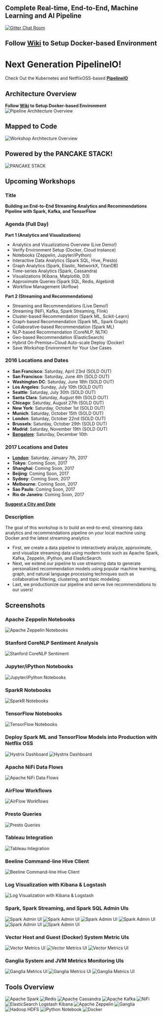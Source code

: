 ## Complete Real-time, End-to-End, Machine Learning and AI Pipeline

[![Gitter Chat Room](https://badges.gitter.im/fluxcapacitor/pipeline.svg)](https://gitter.im/fluxcapacitor/pipeline?utm_source=badge&utm_medium=badge&utm_campaign=pr-badge&utm_content=badge)

## Follow [Wiki](https://github.com/fluxcapacitor/pipeline/wiki) to Setup Docker-based Environment

# Next Generation PipelineIO!
Check Out the Kubernetes and NetflixOSS-based **[PipelineIO](https://github.com/fluxcapacitor/pipeline.io)**

## Architecture Overview
**Follow [Wiki](https://github.com/fluxcapacitor/pipeline/wiki) to Setup Docker-based Environment**
![Pipeline Architecture Overview](http://pipeline.io/images/architecture-overview-768x563.png)

## Mapped to Code
![Workshop Architecture Overview](http://pipeline.io/images/architecture-overview-mapped-to-code-768x563.png)

## Powered by the PANCAKE STACK!
![PANCAKE STACK](http://advancedspark.com.s3-website-us-west-2.amazonaws.com/img/pancake-stack-sign-sm.png)

## Upcoming Workshops
### Title
**Building an End-to-End Streaming Analytics and Recommendations Pipeline with Spark, Kafka, and TensorFlow**

### Agenda (Full Day)
**Part 1 (Analytics and Visualizations)**
* Analytics and Visualizations Overview (Live Demo!)
* Verify Environment Setup (Docker, Cloud Instance)
* Notebooks (Zeppelin, Jupyter/iPython)
* Interactive Data Analytics (Spark SQL, Hive, Presto)
* Graph Analytics (Spark, Elastic, NetworkX, TitanDB)
* Time-series Analytics (Spark, Cassandra)
* Visualizations (Kibana, Matplotlib, D3)
* Approximate Queries (Spark SQL, Redis, Algebird)
* Workflow Management (Airflow)

**Part 2 (Streaming and Recommendations)**
* Streaming and Recommendations (Live Demo!)
* Streaming (NiFi, Kafka, Spark Streaming, Flink)
* Cluster-based Recommendation (Spark ML, Scikit-Learn)
* Graph-based Recommendation (Spark ML, Spark Graph)
* Collaborative-based Recommendation (Spark ML)
* NLP-based Recommendation (CoreNLP, NLTK)
* Geo-based Recommendation (ElasticSearch)
* Hybrid On-Premise+Cloud Auto-scale Deploy (Docker)
* Save Workshop Environment for Your Use Cases

### 2016 Locations and Dates
* **San Francisco**: Saturday, April 23rd (SOLD OUT)
* **San Francisco**: Saturday, June 4th (SOLD OUT)
* **Washington DC**: Saturday, June 18th (SOLD OUT)
* **Los Angeles**: Sunday, July 10th (SOLD OUT)
* **Seattle**: Saturday, July 30th (SOLD OUT)
* **Santa Clara**: Saturday, August 6th (SOLD OUT)
* **Chicago**: Saturday, August 27th (SOLD OUT)
* **New York**: Saturday, October 1st (SOLD OUT)
* **Munich**: Saturday, October 15th (SOLD OUT)
* **London**: Saturday, October 22nd (SOLD OUT)
* **Brussels**: Saturday, October 29th (SOLD OUT)
* **Madrid**: Saturday, November 19th (SOLD OUT)
* **[Bangalore](https://end-to-end-streaming-recommendations-spark-bangalo.eventbrite.com?discount=ADVANCEDSPARK25)**: Saturday, December 10th

### 2017 Locations and Dates
* **[London](http://end-to-end-streaming-recommendations-spark-london2.eventbrite.com/?discount=ADVANCEDSPARK25)**: Saturday, January 7th, 2017
* **Tokyo**: Coming Soon, 2017
* **Shanghai**: Coming Soon, 2017
* **Beijing**: Coming Soon, 2017
* **Sydney**: Coming Soon, 2017
* **Melbourne**: Coming Soon, 2017
* **Sao Paulo**: Coming Soon, 2017
* **Rio de Janeiro**: Coming Soon, 2017

**[Suggest a City and Date](http://goo.gl/forms/g9VZ5jAhKdw11SQd2)**
      
### Description
The goal of this workshop is to build an end-to-end, streaming data analytics and recommendations pipeline on your local machine using Docker and the latest streaming analytics 
* First, we create a data pipeline to interactively analyze, approximate, and visualize streaming data using modern tools such as Apache Spark, Kafka, Zeppelin, iPython, and ElasticSearch.
* Next, we extend our pipeline to use streaming data to generate personalized recommendation models using popular machine learning, graph, and natural language processing techniques such as collaborative filtering, clustering, and topic modeling.
* Last, we productionize our pipeline and serve live recommendations to our users!
  
##  Screenshots
### Apache Zeppelin Notebooks
![Apache Zeppelin Notebooks](http://advancedspark.com.s3-website-us-west-2.amazonaws.com/img/zeppelin-notebooks-sm.png)

### Stanford CoreNLP Sentiment Analysis
![Stanford CoreNLP Sentiment](http://advancedspark.com.s3-website-us-west-2.amazonaws.com/img/corenlp-sentiment.png)

### Jupyter/iPython Notebooks
![Jupyter/iPython Notebooks](http://advancedspark.com.s3-website-us-west-2.amazonaws.com/img/jupyter.png)

### SparkR Notebooks
![SparkR Notebooks](http://advancedspark.com.s3-website-us-west-2.amazonaws.com/img/sparkr.png)

### TensorFlow Notebooks
![TensorFlow Notebooks](http://advancedspark.com.s3-website-us-west-2.amazonaws.com/img/tensorflow.png)

### Deploy Spark ML and TensorFlow Models into Production with Netflix OSS
![Hystrix Dashboard](http://advancedspark.com.s3-website-us-west-2.amazonaws.com/img/hystrix-example-600x306.png)
![Hystrix Dashboard](http://advancedspark.com.s3-website-us-west-2.amazonaws.com/img/hystrix-dashboard-annotated-640x411.png)

### Apache NiFi Data Flows
![Apache NiFi Data Flows](http://advancedspark.com.s3-website-us-west-2.amazonaws.com/img/nifi-flow.png)

### AirFlow Workflows
![AirFlow Workflows](http://advancedspark.com.s3-website-us-west-2.amazonaws.com/img/airflow.png)

### Presto Queries
![Presto Queries](http://advancedspark.com.s3-website-us-west-2.amazonaws.com/img/presto.png)

### Tableau Integration
![Tableau Integration](http://advancedspark.com.s3-website-us-west-2.amazonaws.com/img/flux-tableau.png)

### Beeline Command-line Hive Client
![Beeline Command-line Hive Client](http://advancedspark.com.s3-website-us-west-2.amazonaws.com/img/flux-beeline.png)

### Log Visualization with Kibana & Logstash
![Log Visualization with Kibana & Logstash](http://advancedspark.com.s3-website-us-west-2.amazonaws.com/img/flux-kibana.png)

### Spark, Spark Streaming, and Spark SQL Admin UIs
![Spark Admin UI](http://advancedspark.com.s3-website-us-west-2.amazonaws.com/img/flux-spark-1.png)
![Spark Admin UI](http://advancedspark.com.s3-website-us-west-2.amazonaws.com/img/flux-spark-2.png)
![Spark Admin UI](http://advancedspark.com.s3-website-us-west-2.amazonaws.com/img/flux-spark-3.png)
![Spark Admin UI](http://advancedspark.com.s3-website-us-west-2.amazonaws.com/img/flux-spark-4.png)
![Spark Admin UI](http://advancedspark.com.s3-website-us-west-2.amazonaws.com/img/flux-spark-5.png)
![Spark Admin UI](http://advancedspark.com.s3-website-us-west-2.amazonaws.com/img/flux-spark-6.png)

### Vector Host and Guest (Docker) System Metric UIs
![Vector Metrics UI](http://advancedspark.com.s3-website-us-west-2.amazonaws.com/img/vector-01.png)
![Vector Metrics UI](http://advancedspark.com.s3-website-us-west-2.amazonaws.com/img/vector-02.png)
![Vector Metrics UI](http://advancedspark.com.s3-website-us-west-2.amazonaws.com/img/vector-03.png)

### Ganglia System and JVM Metrics Monitoring UIs
![Ganglia Metrics UI](http://advancedspark.com.s3-website-us-west-2.amazonaws.com/img/flux-ganglia-1.png)
![Ganglia Metrics UI](http://advancedspark.com.s3-website-us-west-2.amazonaws.com/img/flux-ganglia-2.png)
![Ganglia Metrics UI](http://advancedspark.com.s3-website-us-west-2.amazonaws.com/img/flux-ganglia-3.png)

## Tools Overview
![Apache Spark](http://spark.apache.org/images/spark-logo.png) ![Redis](https://upload.wikimedia.org/wikipedia/en/thumb/6/6b/Redis_Logo.svg/200px-Redis_Logo.svg.png)
![Apache Cassandra](https://upload.wikimedia.org/wikipedia/commons/a/a0/Cassandra_logo.png)
![Apache Kafka](http://www.bogotobogo.com/Hadoop/images/Ecosystem/Kafka.png)
![NiFi](http://advancedspark.com.s3-website-us-west-2.amazonaws.com/img/nifi-logo.png)
![ElasticSearch Logstash Kibana](https://www.enalean.com/sites/default/files/field/image/elk-logos.png) ![Apache Zeppelin](http://4.bp.blogspot.com/-rsc3t_dZmBg/VbPDwhb_IBI/AAAAAAAABeY/9zKUjK4VFbQ/s1600/zeppelin-bl.png) ![Ganglia](https://developer.nvidia.com/sites/default/files/akamai/cuda/images/Ganglia-logo-small-rs.jpg) ![Hadoop HDFS](http://datatechblog.com/wp-content/uploads/2014/04/HadoopHive.png) ![iPython Notebook](http://ipython.org/ipython-doc/dev/_images/ipynb_icon_128x128.png)
![Docker](http://blog.docker.com/wp-content/uploads/2013/08/KuDr42X_ITXghJhSInDZekNEF0jLt3NeVxtRye3tqco.png)
